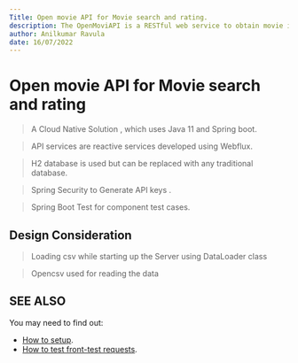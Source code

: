 ```yaml
---
Title: Open movie API for Movie search and rating.
description: The OpenMoviAPI is a RESTful web service to obtain movie information, all content the site are contributed and maintained by our users.
author: Anilkumar Ravula
date: 16/07/2022
---
```


# Open movie API for Movie search and rating

> A Cloud Native Solution , which uses Java 11 and Spring boot. 

> API services are reactive services developed using Webflux.

> H2 database is used but can be replaced with any traditional database. 

> Spring Security to Generate API keys . 

> Spring Boot Test for component test cases.

 

## Design Consideration

> Loading csv while starting up the Server using DataLoader class

> Opencsv used for reading the data

 

## SEE ALSO
You may need to find out:
* [How to setup](./how_to_run.md).
* [How to test front-test requests](./how_to_test_request.md).